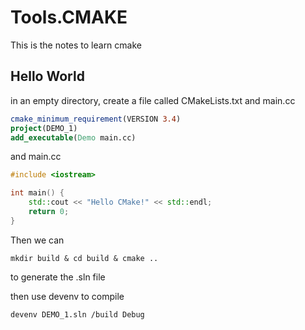 # Tools.CMAKE

This is the notes to learn cmake

## Hello World

in an empty directory, create a file called CMakeLists.txt and main.cc

```cmake
cmake_minimum_requirement(VERSION 3.4)
project(DEMO_1)
add_executable(Demo main.cc)
```

and main.cc

```cc
#include <iostream>

int main() {
    std::cout << "Hello CMake!" << std::endl;
    return 0;
}
```

Then we can 

`mkdir build & cd build & cmake .. `

to generate the .sln file

then use devenv to compile

`devenv DEMO_1.sln /build Debug `
